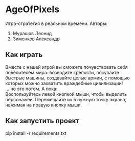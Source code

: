 # AgeOfPixels
Игра-стратегия в реальном времени.
Авторы:
1. Мурашов Леонид
2. Зименков Александр

## Как играть
Вместе с нашей игрой вы сможете почувствовать себя  
повелителем мира: возводите крепости, покупайте  
быстрые машины, создавайте целые армии, с помощью  
которых можно захватить враждебные цивилизации!  
... но это потом. А пока:  
Воспользуйтесь левой кнопкой мыши, чтобы выделить  
персонажей. Перемещайте их в нужную точку экрана,   
нажимая на правую кнопку мыши.

## Как запустить проект
pip install -r requirements.txt
